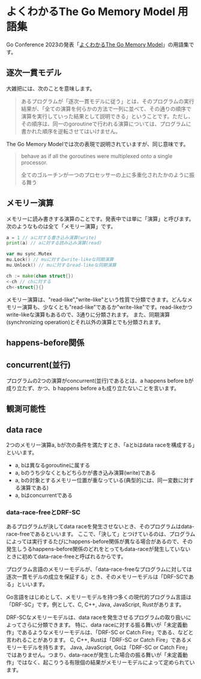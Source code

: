 # よくわかるThe Go Memory Model 用語集

Go Conference 2023の発表「[よくわかるThe Go Memory Model](https://docs.google.com/presentation/d/1UjL5jTqreNrFpulVi6l_H5vY_Bcz9jQriL65gZs1zFM/edit?usp=sharing)」の用語集です。

## 逐次一貫モデル

大雑把には、次のことを意味します。

> あるプログラムが「逐次一貫モデルに従う」とは、そのプログラムの実行結果が、「全ての演算を何らかの方法で一列に並べて、その通りの順序で演算を実行していった結果として説明できる」ということです。ただし、その順序は、同一のgoroutineで行われる演算については、プログラムに書かれた順序を逆転させてはいけません。

The Go Memory Modelでは次の表現で説明されていますが、同じ意味です。

> behave as if all the goroutines were multiplexed onto a single processor.
>
> 全てのゴルーチンが一つのプロセッサーの上に多重化されたかのように振る舞う



## メモリー演算

メモリーに読み書きする演算のことです。発表中では単に「演算」と呼びます。次のようなものは全て「メモリー演算」です。

```go
a = 1 // aに対する書き込み演算(write)
print(a) // aに対する読み込み演算(read)

var mu sync.Mutex
mu.Lock() // muに対するwrite-likeな同期演算
mu.Unlock() // muに対するread-likeな同期演算

ch := make(chan struct{})
<-ch // chに対する
ch<-struct{}{}
```

メモリー演算は、"read-like","write-like"という性質で分類できます。どんなメモリー演算も、少なくとも"read-like"であるか"write-like"です。read-likeかつwrite-likeな演算もあるので、3通りに分類されます。
また、同期演算(synchronizing operation)とそれ以外の演算とでも分類されます。

## happens-before関係

## concurrent(並行)

プログラムの2つの演算がconcurrent(並行)であるとは、a happens before bが成り立たず、かつ、b happens before aも成り立たないことを言います。

## 観測可能性

## data race

2つのメモリー演算a, bが次の条件を満たすとき、「aとbはdata raceを構成する」といいます。

- a, bは異なるgoroutineに属する
- a, bのうち少なくともどちらかが書き込み演算(write)である
- a, bの対象とするメモリー位置が重なっている(典型的には、同一変数に対する演算である)
- a, bはconcurrentである

### data-race-freeとDRF-SC

あるプログラムが決してdata raceを発生させないとき、そのプログラムはdata-race-freeであるといいます。
ここで、「決して」とつけているのは、プログラムによっては実行するたびにhappens-before関係が異なる場合があるので、その発生しうるhappens-before関係のどれをとってもdata-raceが発生していないときに初めてdata-race-freeと呼ばれるからです。

プログラム言語のメモリーモデルが、「data-race-freeなプログラムに対しては逐次一貫モデルの成立を保証する」とき、そのメモリーモデルは「DRF-SCである」といいます。

Go言語をはじめとして、メモリーモデルを持つ多くの現代的プログラム言語は「DRF-SC」です。例として、C, C++, Java, JavaScript, Rustがあります。

DRF-SCなメモリーモデルは、data raceを発生させるプログラムの取り扱いによってさらに分類できます。
特に、data raceに対する振る舞いが「未定義動作」であるようなメモリーモデルは、「DRF-SC or Catch Fire」である、などと言われることがあります。
C, C++, Rustは「DRF-SC or Catch Fire」であるメモリーモデルを持ちます。
Java, JavaScript, Goは「DRF-SC or Catch Fire」ではありません。つまり、data-raceが発生した場合の振る舞いが「未定義動作」ではなく、起こりうる有限個の結果がメモリーモデルによって定められています。